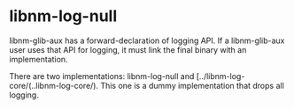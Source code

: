 libnm-log-null
==============

libnm-glib-aux has a forward-declaration of logging API.
If a libnm-glib-aux user uses that API for logging, it must
link the final binary with an implementation.

There are two implementations: libnm-log-null and
[../libnm-log-core/(..libnm-log-core/). This one is a dummy implementation
that drops all logging.
